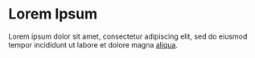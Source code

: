 # Lorem Ipsum

Lorem ipsum dolor sit amet, consectetur adipiscing elit, sed do eiusmod tempor incididunt ut labore et dolore magna [aliqua](https://example.com).